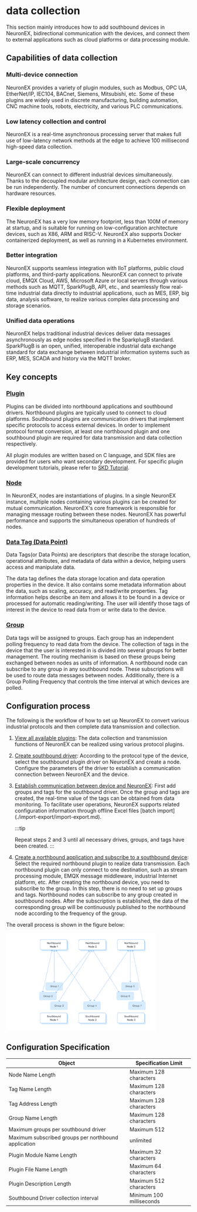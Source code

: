 # data collection

This section mainly introduces how to add southbound devices in NeuronEX, bidirectional communication with the devices, and connect them to external applications such as cloud platforms or data processing module.

## Capabilities of data collection

### Multi-device connection
NeuronEX provides a variety of plugin modules, such as Modbus, OPC UA, EtherNet/IP, IEC104, BACnet, Siemens, Mitsubishi, etc. Some of these plugins are widely used in discrete manufacturing, building automation, CNC machine tools, robots, electricity, and various PLC communications.

### Low latency collection and control
NeuronEX is a real-time asynchronous processing server that makes full use of low-latency network methods at the edge to achieve 100 millisecond high-speed data collection.

### Large-scale concurrency
NeuronEX can connect to different industrial devices simultaneously. Thanks to the decoupled modular architecture design, each connection can be run independently. The number of concurrent connections depends on hardware resources.

### Flexible deployment
The NeuronEX has a very low memory footprint, less than 100M of memory at startup, and is suitable for running on low-configuration architecture devices, such as X86, ARM and RISC-V. NeuronEX also supports Docker containerized deployment, as well as running in a Kubernetes environment.

### Better integration
NeuronEX supports seamless integration with IIoT platforms, public cloud platforms, and third-party applications. NeuronEX can connect to private cloud, EMQX Cloud, AWS, Microsoft Azure or local servers through various methods such as MQTT, SparkPlugB, API, etc., and seamlessly flow real-time industrial data directly to industrial applications, such as MES, ERP, big data, analysis software, to realize various complex data processing and storage scenarios.

### Unified data operations
NeuronEX helps traditional industrial devices deliver data messages asynchronously as edge nodes specified in the SparkplugB standard. SparkPlugB is an open, unified, interoperable industrial data exchange standard for data exchange between industrial information systems such as ERP, MES, SCADA and history via the MQTT broker.


## Key concepts

### [Plugin](../introduction/plugin-list/plugin-list.md)

Plugins can be divided into northbound applications and southbound drivers. Northbound plugins are typically used to connect to cloud platforms. Southbound plugins are communication drivers that implement specific protocols to access external devices. In order to implement protocol format conversion, at least one northbound plugin and one southbound plugin are required for data transmission and data collection respectively.

All plugin modules are written based on C language, and SDK files are provided for users who want secondary development. For specific plugin development tutorials, please refer to [SKD Tutorial](https://neugates.io/docs/zh/latest/dev-guide/sdk-tutorial/sdk-tutorial.html).

### [Node](./groups-tags/groups-tags.md)

In NeuronEX, nodes are instantiations of plugins. In a single NeuronEX instance, multiple nodes containing various plugins can be created for mutual communication. NeuronEX's core framework is responsible for managing message routing between these nodes. NeuronEX has powerful performance and supports the simultaneous operation of hundreds of nodes.

### [Data Tag (Data Point)](./groups-tags/groups-tags.md)

Data Tags(or Data Points) are descriptors that describe the storage location, operational attributes, and metadata of data within a device, helping users access and manipulate data. 

The data tag defines the data storage location and data operation properties in the device. It also contains some metadata information about the data, such as scaling, accuracy, and read/write properties. Tag information helps describe an item and allows it to be found in a device or processed for automatic reading/writing. The user will identify those tags of interest in the device to read data from or write data to the device.

### [Group](./groups-tags/groups-tags.md)

Data tags will be assigned to groups. Each group has an independent polling frequency to read data from the device. The collection of tags in the device that the user is interested in is divided into several groups for better management. The routing mechanism is based on these groups being exchanged between nodes as units of information. A northbound node can subscribe to any group in any southbound node. These subscriptions will be used to route data messages between nodes. Additionally, there is a Group Polling Frequency that controls the time interval at which devices are polled.

## Configuration process

The following is the workflow of how to set up NeuronEX to convert various industrial protocols and then complete data transmission and collection.

1. [View all available plugins](../introduction/plugin-list/plugin-list.md): The data collection and transmission functions of NeuronEX can be realized using various protocol plugins.

2. [Create southbound driver](./south-devices/south-devices.md): According to the protocol type of the device, select the southbound plugin driver on NeuronEX and create a node. Configure the parameters of the driver to establish a communication connection between NeuronEX and the device.

3. [Establish communication between device and NeuronEX](./groups-tags/groups-tags.md): First add groups and tags for the southbound driver. Once the group and tags are created, the real-time value of the tags can be obtained from data monitoring. To facilitate user operations, NeuronEX supports related configuration information through offline Excel files [batch import] (./import-export/import-export.md).

    :::tip

    Repeat steps 2 and 3 until all necessary drives, groups, and tags have been created.
    :::

4. [Create a northbound application and subscribe to a southbound device](./north-apps/north-apps.md): Select the required northbound plugin to realize data transmission. Each northbound plugin can only connect to one destination, such as stream processing module, EMQX message middleware, industrial Internet platform, etc. After creating the northbound device, you need to subscribe to the group. In this step, there is no need to set up groups and tags. Northbound nodes can subscribe to any group created in southbound nodes. After the subscription is established, the data of the corresponding group will be continuously published to the northbound node according to the frequency of the group.

The overall process is shown in the figure below:

<img src="./_assets/config.png" alt="Configuration steps" style="zoom:40%;" />


## Configuration Specification

| Object             | Specification Limit                                 | 
| --------------------------------------- | ----------------------------------- | 
|     Node Name Length       | Maximum 128 characters  |
|     Tag Name Length      | Maximum 128 characters  |
| Tag Address Length                  | Maximum 128 characters  | 
| Group Name Length         | Maximum 128 characters  | 
|  Maximum groups per southbound driver      | Maximum 512  | 
|  Maximum subscribed groups per northbound application      | unlimited  | 
|  Plugin Module Name Length     | Maximum 32 characters  | 
|  Plugin File Name Length     | Maximum 64 characters  | 
|  Plugin Description Length      | Maximum 512 characters  | 
|  Southbound Driver collection interval      | Minimum 100 milliseconds  | 